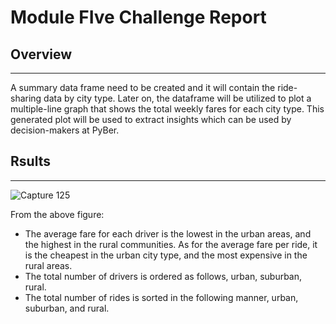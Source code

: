 # Module FIve Challenge Report

## Overview
---

A summary data frame need to be created and it will contain the ride-sharing data by city type. Later on, the dataframe will be utilized to plot a multiple-line graph that shows the total weekly fares for each city type. This generated plot will be used to extract insights which can be used by decision-makers at PyBer.

## Rsults
---

![Capture 125](https://user-images.githubusercontent.com/59425631/127773492-2f5464fb-58fb-4d47-a258-e56211303d17.PNG)


From the above figure:
- The average fare for each driver is the lowest in the urban areas, and the highest in the rural communities. As for the average fare per ride, it is the cheapest in the urban city type, and the most expensive in the rural areas. 
- The total number of drivers is ordered as follows, urban, suburban, rural. 
- The total number of rides is sorted in the following manner, urban, suburban, and rural. 

